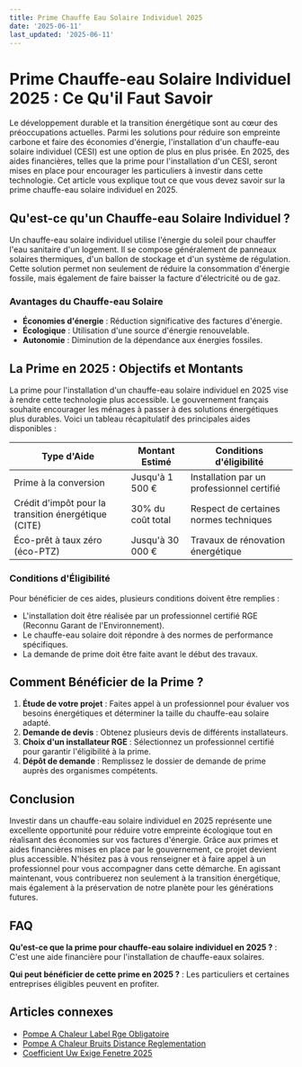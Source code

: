 ```yaml
---
title: Prime Chauffe Eau Solaire Individuel 2025
date: '2025-06-11'
last_updated: '2025-06-11'
---
```


# Prime Chauffe-eau Solaire Individuel 2025 : Ce Qu'il Faut Savoir

Le développement durable et la transition énergétique sont au cœur des préoccupations actuelles. Parmi les solutions pour réduire son empreinte carbone et faire des économies d'énergie, l'installation d'un chauffe-eau solaire individuel (CESI) est une option de plus en plus prisée. En 2025, des aides financières, telles que la prime pour l'installation d'un CESI, seront mises en place pour encourager les particuliers à investir dans cette technologie. Cet article vous explique tout ce que vous devez savoir sur la prime chauffe-eau solaire individuel en 2025.

## Qu'est-ce qu'un Chauffe-eau Solaire Individuel ?

Un chauffe-eau solaire individuel utilise l'énergie du soleil pour chauffer l'eau sanitaire d'un logement. Il se compose généralement de panneaux solaires thermiques, d'un ballon de stockage et d'un système de régulation. Cette solution permet non seulement de réduire la consommation d'énergie fossile, mais également de faire baisser la facture d'électricité ou de gaz.

### Avantages du Chauffe-eau Solaire

- **Économies d'énergie** : Réduction significative des factures d'énergie.
- **Écologique** : Utilisation d'une source d'énergie renouvelable.
- **Autonomie** : Diminution de la dépendance aux énergies fossiles.
  
## La Prime en 2025 : Objectifs et Montants

La prime pour l'installation d'un chauffe-eau solaire individuel en 2025 vise à rendre cette technologie plus accessible. Le gouvernement français souhaite encourager les ménages à passer à des solutions énergétiques plus durables. Voici un tableau récapitulatif des principales aides disponibles :

| Type d'Aide                         | Montant Estimé        | Conditions d'éligibilité                      |
|-------------------------------------|-----------------------|----------------------------------------------|
| Prime à la conversion               | Jusqu'à 1 500 €       | Installation par un professionnel certifié  |
| Crédit d'impôt pour la transition énergétique (CITE) | 30% du coût total      | Respect de certaines normes techniques       |
| Éco-prêt à taux zéro (éco-PTZ)     | Jusqu'à 30 000 €      | Travaux de rénovation énergétique            |

### Conditions d'Éligibilité

Pour bénéficier de ces aides, plusieurs conditions doivent être remplies :
- L'installation doit être réalisée par un professionnel certifié RGE (Reconnu Garant de l'Environnement).
- Le chauffe-eau solaire doit répondre à des normes de performance spécifiques.
- La demande de prime doit être faite avant le début des travaux.

## Comment Bénéficier de la Prime ?

1. **Étude de votre projet** : Faites appel à un professionnel pour évaluer vos besoins énergétiques et déterminer la taille du chauffe-eau solaire adapté.
2. **Demande de devis** : Obtenez plusieurs devis de différents installateurs.
3. **Choix d'un installateur RGE** : Sélectionnez un professionnel certifié pour garantir l'éligibilité à la prime.
4. **Dépôt de demande** : Remplissez le dossier de demande de prime auprès des organismes compétents.

## Conclusion

Investir dans un chauffe-eau solaire individuel en 2025 représente une excellente opportunité pour réduire votre empreinte écologique tout en réalisant des économies sur vos factures d'énergie. Grâce aux primes et aides financières mises en place par le gouvernement, ce projet devient plus accessible. N'hésitez pas à vous renseigner et à faire appel à un professionnel pour vous accompagner dans cette démarche. En agissant maintenant, vous contribuerez non seulement à la transition énergétique, mais également à la préservation de notre planète pour les générations futures.

## FAQ
**Qu'est-ce que la prime pour chauffe-eau solaire individuel en 2025 ?**
: C'est une aide financière pour l'installation de chauffe-eaux solaires.

**Qui peut bénéficier de cette prime en 2025 ?**
: Les particuliers et certaines entreprises éligibles peuvent en profiter.

## Articles connexes
- [Pompe A Chaleur Label Rge Obligatoire](/pompe-a-chaleur-label-rge-obligatoire/)
- [Pompe A Chaleur Bruits Distance Reglementation](/pompe-a-chaleur-bruits-distance-reglementation/)
- [Coefficient Uw Exige Fenetre 2025](/coefficient-uw-exige-fenetre-2025/)


<script type="application/ld+json">
{
  "@context": "https://schema.org",
  "@type": "FAQPage",
  "mainEntity": [
    {
      "@type": "Question",
      "name": "Qu'est-ce que la prime pour chauffe-eau solaire individuel en 2025 ?",
      "acceptedAnswer": {
        "@type": "Answer",
        "text": "C'est une aide financière pour l'installation de chauffe-eaux solaires."
      }
    },
    {
      "@type": "Question",
      "name": "Qui peut bénéficier de cette prime en 2025 ?",
      "acceptedAnswer": {
        "@type": "Answer",
        "text": "Les particuliers et certaines entreprises éligibles peuvent en profiter."
      }
    }
  ]
}
</script>